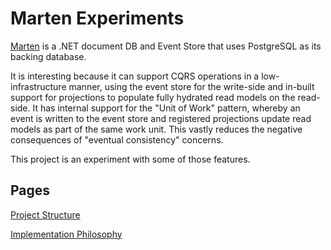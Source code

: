 # Marten Experiments

[Marten](https://martendb.io/) is a .NET document DB and Event Store that uses PostgreSQL as its backing database.

It is interesting because it can support CQRS operations in a low-infrastructure manner, using the event store for the write-side and in-built support for projections to populate fully hydrated read models on the read-side. It has internal support for the "Unit of Work" pattern, whereby an event is written to the event store and registered projections update read models as part of the same work unit. This vastly reduces the negative consequences of "eventual consistency" concerns. 

This project is an experiment with some of those features.

## Pages

[Project Structure](docs/ProjectStructure.md)

[Implementation Philosophy](docs/ImplementationPhilosophy.md)
